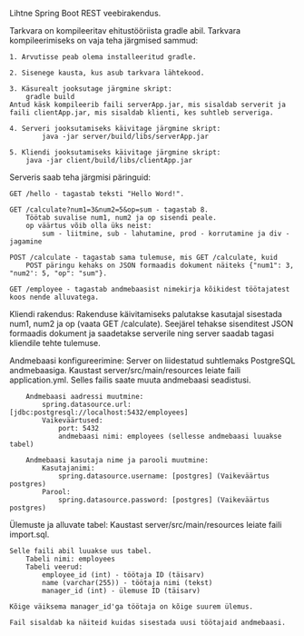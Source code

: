 Lihtne Spring Boot REST veebirakendus.



Tarkvara on kompileeritav ehitustööriista gradle abil.
Tarkvara kompileerimiseks on vaja teha järgmised sammud:

	1. Arvutisse peab olema installeeritud gradle.
	
	2. Sisenege kausta, kus asub tarkvara lähtekood.
	
	3. Käsurealt jooksutage järgmine skript:
		gradle build
	Antud käsk kompileerib faili serverApp.jar, mis sisaldab serverit ja 
	faili clientApp.jar, mis sisaldab klienti, kes suhtleb serveriga.
	
	4. Serveri jooksutamiseks käivitage järgmine skript:
			java -jar server/build/libs/serverApp.jar

	5. Kliendi jooksutamiseks käivitage järgmine skript:
		java -jar client/build/libs/clientApp.jar
		
		
		
Serveris saab teha järgmisi päringuid:

	GET /hello - tagastab teksti "Hello Word!".
	
	GET /calculate?num1=3&num2=5&op=sum - tagastab 8. 
		Töötab suvalise num1, num2 ja op sisendi peale.
		op väärtus võib olla üks neist:
			sum - liitmine, sub - lahutamine, prod - korrutamine ja div - jagamine
			
	POST /calculate - tagastab sama tulemuse, mis GET /calculate, kuid 
		POST päringu kehaks on JSON formaadis dokument näiteks {"num1": 3, "num2': 5, "op": "sum"}.
		
	GET /employee - tagastab andmebaasist nimekirja kõikidest töötajatest koos nende alluvatega.
	

Kliendi rakendus:
	Rakenduse käivitamiseks palutakse kasutajal sisestada num1, num2 ja op (vaata GET /calculate).
	Seejärel tehakse sisenditest JSON formaadis dokument ja saadetakse serverile ning
	server saadab tagasi kliendile tehte tulemuse.
	
	
Andmebaasi konfigureerimine:
	Server on liidestatud suhtlemaks PostgreSQL andmebaasiga.
	Kaustast server/src/main/resources leiate faili application.yml.
	Selles failis saate muuta andmebaasi seadistusi.
	
		Andmebaasi aadressi muutmine:
			spring.datasource.url: [jdbc:postgresql://localhost:5432/employees]
			Vaikeväärtused:
				port: 5432
				andmebaasi nimi: employees (sellesse andmebaasi luuakse tabel)
				
		Andmebaasi kasutaja nime ja parooli muutmine:
			Kasutajanimi:
				spring.datasource.username: [postgres] (Vaikeväärtus postgres)
			Parool:
				spring.datasource.password: [postgres] (Vaikeväärtus postgres)
		
		
Ülemuste ja alluvate tabel:
	Kaustast server/src/main/resources leiate faili import.sql.
	
	Selle faili abil luuakse uus tabel. 
		Tabeli nimi: employees
		Tabeli veerud:
			employee_id (int) - töötaja ID (täisarv)
			name (varchar(255)) - töötaja nimi (tekst)
			manager_id (int) - ülemuse ID (täisarv)
	
	Kõige väiksema manager_id'ga töötaja on kõige suurem ülemus.
	
	Fail sisaldab ka näiteid kuidas sisestada uusi töötajaid andmebaasi.

